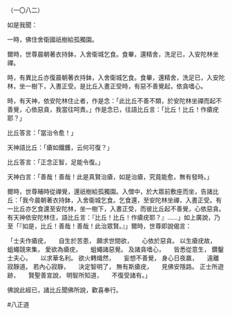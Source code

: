（一〇八二）

如是我聞：

一時，佛住舍衛國祇樹給孤獨園。

爾時，世尊晨朝著衣持鉢，入舍衛城乞食。食畢，還精舍，洗足已，入安陀林坐禪。

時，有異比丘亦復晨朝著衣持鉢，入舍衛城乞食。食畢，還精舍，洗足已，入安陀林，坐一樹下，入晝正受。是比丘入晝正受時，有惡不善覺起，依貪嗜心。

時，有天神，依安陀林住止者，作是念：「此比丘不善不類，於安陀林坐禪而起不善覺，心依惡貪，我當往呵責。」作是念已，往語比丘言：「比丘！比丘！作瘡疣耶？」

比丘答言：「當治令愈！」

天神語比丘：「瘡如鐵鑊，云何可復？」

比丘答言：「正念正智，足能令復。」

天神白言：「善哉！善哉！此是真賢治瘡，如是治瘡，究竟能愈，無有發時。」

爾時，世尊晡時從禪覺，還祇樹給孤獨園。入僧中，於大眾前敷座而坐，告諸比丘：「我今晨朝著衣持鉢，入舍衛城乞食。乞食還，至安陀林坐禪，入晝正受。有一比丘亦乞食還至安陀林，坐一樹下，入晝正受，而彼比丘起不善覺，心依惡貪。有天神依安陀林住，語比丘言：『比丘！比丘！作瘡疣耶？』……」如上廣說，乃至「『如是，比丘！善哉！善哉！此治眾賢。』」爾時，世尊即說偈言：

「士夫作瘡疣，　　自生於苦患，
願求世間欲，　　心依於惡貪。
以生瘡疣故，　　蛆蠅競來集，
愛欲為瘡疣，　　蛆蠅諸惡覺。
及諸貪嗜心，　　皆悉從意生，
鑽鑿士夫心，　　以求華名利。
欲火轉熾然，　　妄想不善覺，
身心日夜羸，　　遠離寂靜道。
若內心寂靜，　　決定智明了，
無有斯瘡疣，　　見佛安隱路。
正士所遊跡，　　賢聖善宣說，
明智所知道，　　不復受諸有。」

佛說此經已，諸比丘聞佛所說，歡喜奉行。





#八正道
